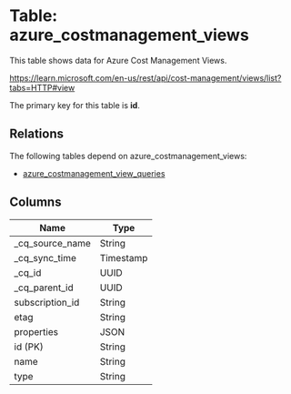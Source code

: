 # Table: azure_costmanagement_views

This table shows data for Azure Cost Management Views.

https://learn.microsoft.com/en-us/rest/api/cost-management/views/list?tabs=HTTP#view

The primary key for this table is **id**.

## Relations

The following tables depend on azure_costmanagement_views:
  - [azure_costmanagement_view_queries](azure_costmanagement_view_queries)

## Columns

| Name          | Type          |
| ------------- | ------------- |
|_cq_source_name|String|
|_cq_sync_time|Timestamp|
|_cq_id|UUID|
|_cq_parent_id|UUID|
|subscription_id|String|
|etag|String|
|properties|JSON|
|id (PK)|String|
|name|String|
|type|String|
